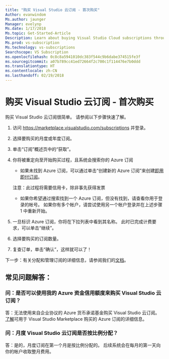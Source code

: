 ```yaml
---
title: "购买 Visual Studio 云订阅 - 首次购买"
Author: evanwindom
Ms.author: jaunger
Manager: evelynp
Ms.date: 1/17/2018
Ms.topic: Get-Started-Article
Description: Learn about buying Visual Studio Cloud subscriptions through Visual Studio Marketplace
Ms.prod: vs-subscription
Ms.technology: vs-subscriptions
Searchscope: VS Subscription
ms.openlocfilehash: 0c8c8a5941010dc383f544c9b6dabe374515fe3f
ms.sourcegitcommit: a07b789cc41ed72664f2c700c1f114476e7b0ddd
ms.translationtype: HT
ms.contentlocale: zh-CN
ms.lasthandoff: 02/19/2018
---
```

# <a name="buying-visual-studio-cloud-subscriptions---making-your-first-purchase"></a>购买 Visual Studio 云订阅 - 首次购买

购买 Visual Studio 云订阅很简单。  请参阅以下步骤快速了解。

1.  访问 https://marketplace.visualstudio.com/subscriptions 并登录。

2.  选择要购买的月度或年度订阅。

3.  单击“订阅”概述页中的“获取”。

4.  你将被重定向至开始购买过程，且系统会搜索你的 Azure 订阅
    -  如果未找到 Azure 订阅，可以通过单击“创建新的 Azure 订阅”来创建[即用即付订阅](https://azure.microsoft.com/en-us/offers/ms-azr-0003p/)。

    注意：此过程将需要信用卡，除非事先获得发票
    -  如果你希望通过搜索找到一个 Azure 订阅，但没有找到，请查看你用于登录的帐号。  如果你有多个帐户，请尝试使用另一个帐户登录并在上述步骤 1 中重新开始。  

5.  一旦标识 Azure 订阅，你将在下拉列表中看到其名称。   此时已完成计费要求，可以单击“继续”。

6.  选择要购买的订阅数量。

7.  复查订单，单击“确认”，这样就可以了！

下一步：有关分配和管理订阅的详细信息，请参阅我们的[文档](/visualstudio/subscriptions/)。

## <a name="faq"></a>常见问题解答：
### <a name="q--can-i-use-my-azure-monetary-credits-to-purchase-a-visual-studio-cloud-subscription"></a>问：是否可以使用我的 Azure 资金信用额度来购买 Visual Studio 云订阅？
答：无法使用来自企业协议的 Azure 货币承诺基金购买 Visual Studio 云订阅。  [了解](/vsts/billing/faq-azure-billing#billing)可用于 Visual Studio Marketplace 购买的 Azure 订阅的详细信息。
### <a name="q--are-the-monthly-visual-studio-cloud-subscriptions-prorated"></a>问：月度 Visual Studio 云订阅是否按比例分配？
答：是的，月度订阅在第一个月是按比例分配的。  后续系统会在每月的第一天向你的帐户收取整月费用。
